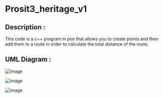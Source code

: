 # Prosit3_heritage_v1
## Description :
This code is a c++ program in poo that allows you to create points and then add them to a route in order to calculate the total distance of the route.

## UML Diagram :
![image](https://github.com/Mahran-Abdelati/Prosit3_heritage_v1/assets/150123348/257af52a-0f6f-4644-8f22-2e8c58042fcf)

![image](https://github.com/Mahran-Abdelati/Prosit3_heritage_v1/assets/150123348/3d88a29d-648c-459e-9bd2-8437042ad849)

![image](https://github.com/Mahran-Abdelati/Prosit3_heritage_v1/assets/150123348/3df71558-231d-4bd5-9480-646e9b67fb4a)

